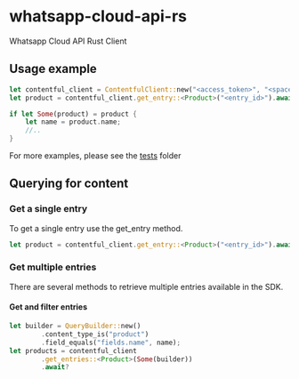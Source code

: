 # whatsapp-cloud-api-rs

Whatsapp Cloud API Rust Client 

## Usage example

```rust
let contentful_client = ContentfulClient::new("<access_token>", "<space_id>");
let product = contentful_client.get_entry::<Product>("<entry_id>").await?;

if let Some(product) = product {
    let name = product.name;
    //..
}
```
For more examples, please see the [tests] folder

## Querying for content

### Get a single entry

To get a single entry use the get_entry<T> method.

```rust
let product = contentful_client.get_entry::<Product>("<entry_id>").await?;

```

### Get multiple entries

There are several methods to retrieve multiple entries available in the SDK.

#### Get and filter entries

```rust
let builder = QueryBuilder::new()
        .content_type_is("product")
        .field_equals("fields.name", name);
let products = contentful_client
        .get_entries::<Product>(Some(builder))
        .await?
```

[tests]: https://github.com/sajuthankappan/contentful-rs/tree/master/tests